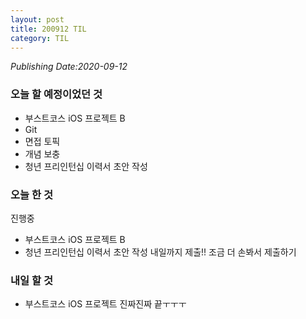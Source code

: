 ```yaml
---
layout: post
title: 200912 TIL
category: TIL
---
```

*Publishing Date:2020-09-12*

### 오늘 할 예정이었던 것
* 부스트코스 iOS 프로젝트 B
* Git
* 면접 토픽
* 개념 보충
* 청년 프리인턴십 이력서 초안 작성


### 오늘 한 것
진행중
* 부스트코스 iOS 프로젝트 B
* 청년 프리인턴십 이력서 초안 작성
내일까지 제출!! 조금 더 손봐서 제출하기

### 내일 할 것
* 부스트코스 iOS 프로젝트 진짜진짜 끝ㅜㅜㅜ
